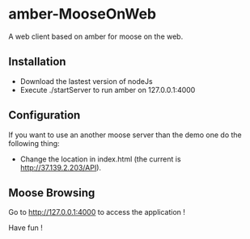 amber-MooseOnWeb
================

A web client based on amber for moose on the web.

Installation
------------

- Download the lastest version of nodeJs
- Execute ./startServer to run amber on 127.0.0.1:4000

Configuration
-------------

If you want to use an another moose server than the demo one do the following thing:
- Change the location in index.html (the current is http://37.139.2.203/API).

Moose Browsing
-------------

Go to http://127.0.0.1:4000 to access the application !

Have fun !
